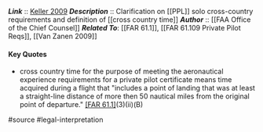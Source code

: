 ***Link***      :: [Keller 2009](https://www.faa.gov/about/office_org/headquarters_offices/agc/practice_areas/regulations/interpretations/Data/interps/2009/Keller_2009_Legal_Interpretation.pdf)
***Description***      :: Clarification on [[PPL]] solo cross-country requirements and definition of [[cross country time]]
***Author*** :: [[FAA Office of the Chief Counsel]]
***Related To***: [[FAR 61.1]], [[FAR 61.109 Private Pilot Reqs]], [[Van Zanen 2009]]

#### Key Quotes
* cross country time for the purpose of meeting the aeronautical experience requirements for a private pilot certificate means time acquired during a flight that "includes a point of landing that was at least a straight-line distance of more then 50 nautical miles from the original point of departure." [[FAR 61.1]](b)(3)(ii)(B)

#source #legal-interpretation 